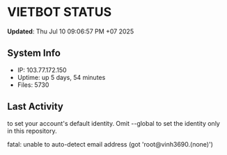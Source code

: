 # VIETBOT STATUS
**Updated**: Thu Jul 10 09:06:57 PM +07 2025

## System Info
- IP: 103.77.172.150
- Uptime: up 5 days, 54 minutes
- Files: 5730

## Last Activity

to set your account's default identity.
Omit --global to set the identity only in this repository.

fatal: unable to auto-detect email address (got 'root@vinh3690.(none)')
